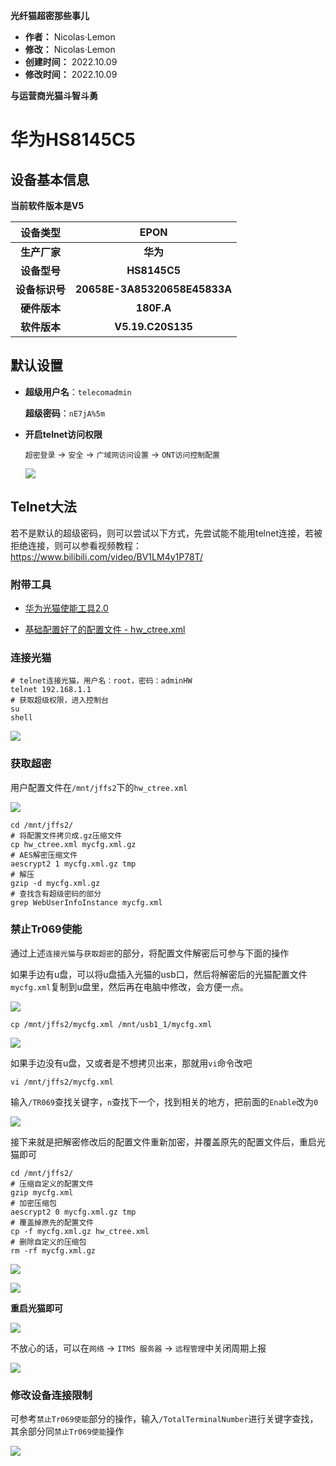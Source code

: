 **光纤猫超密那些事儿**

- **作者：** Nicolas·Lemon
- **修改：** Nicolas·Lemon
- **创建时间：** 2022.10.09
- **修改时间：** 2022.10.09

**与运营商光猫斗智斗勇**

# 华为HS8145C5

## 设备基本信息

**当前软件版本是V5**

| 设备类型      | EPON                         |
|:---------:|:----------------------------:|
| **生产厂家**  | **华为**                       |
| **设备型号**  | **HS8145C5**                 |
| **设备标识号** | **20658E-3A85320658E45833A** |
| **硬件版本**  | **180F.A**                   |
| **软件版本**  | **V5.19.C20S135**            |

## 默认设置

* **超级用户名**：`telecomadmin`
  
  **超级密码**：`nE7jA%5m`

* **开启telnet访问权限**
  
  `超密登录` -> `安全` -> `广域网访问设置` -> `ONT访问控制配置` 
  
  ![](OpticalNetworkUnit.assets/2022-10-09-10-43-09-image.png)

## Telnet大法

若不是默认的超级密码，则可以尝试以下方式，先尝试能不能用telnet连接，若被拒绝连接，则可以参看视频教程：https://www.bilibili.com/video/BV1LM4y1P78T/

### 附带工具

* [华为光猫使能工具2.0](./res/HS8145C5/华为光猫破解工具.zip)

* [基础配置好了的配置文件 - hw_ctree.xml](./res/HS8145C5/hw_ctree.xml)

### 连接光猫

```shell
# telnet连接光猫，用户名：root，密码：adminHW
telnet 192.168.1.1
# 获取超级权限，进入控制台
su
shell
```

![](OpticalNetworkUnit.assets/2022-10-09-11-01-20-image.png)

### 获取超密

用户配置文件在`/mnt/jffs2`下的`hw_ctree.xml`

![](OpticalNetworkUnit.assets/2022-10-09-11-06-56-image.png)

```shell
cd /mnt/jffs2/
# 将配置文件拷贝成.gz压缩文件
cp hw_ctree.xml mycfg.xml.gz
# AES解密压缩文件
aescrypt2 1 mycfg.xml.gz tmp
# 解压
gzip -d mycfg.xml.gz
# 查找含有超级密码的部分
grep WebUserInfoInstance mycfg.xml
```

### 禁止Tr069使能

通过上述`连接光猫`与`获取超密`的部分，将配置文件解密后可参与下面的操作

如果手边有u盘，可以将u盘插入光猫的usb口，然后将解密后的光猫配置文件`mycfg.xml`复制到u盘里，然后再在电脑中修改，会方便一点。

![](OpticalNetworkUnit.assets/2022-10-09-14-20-20-image.png)

```shell
cp /mnt/jffs2/mycfg.xml /mnt/usb1_1/mycfg.xml
```

![](OpticalNetworkUnit.assets/2022-10-09-14-22-26-image.png)

如果手边没有u盘，又或者是不想拷贝出来，那就用`vi`命令改吧

```shell
vi /mnt/jffs2/mycfg.xml
```

输入`/TR069`查找关键字，`n`查找下一个，找到相关的地方，把前面的`Enable`改为`0`

![](OpticalNetworkUnit.assets/2022-10-09-14-38-49-image.png)

接下来就是把解密修改后的配置文件重新加密，并覆盖原先的配置文件后，重启光猫即可

```shell
cd /mnt/jffs2/
# 压缩自定义的配置文件
gzip mycfg.xml
# 加密压缩包
aescrypt2 0 mycfg.xml.gz tmp 
# 覆盖掉原先的配置文件
cp -f mycfg.xml.gz hw_ctree.xml
# 删除自定义的压缩包
rm -rf mycfg.xml.gz
```

![](OpticalNetworkUnit.assets/2022-10-09-14-52-06-image.png)

![](OpticalNetworkUnit.assets/2022-10-09-14-55-57-image.png)

**重启光猫即可**

![](OpticalNetworkUnit.assets/2022-10-09-14-59-47-image.png)

不放心的话，可以在`网络` -> `ITMS 服务器` -> `远程管理`中关闭周期上报

![](OpticalNetworkUnit.assets/2022-10-09-15-02-09-image.png)

### 修改设备连接限制

可参考`禁止Tr069使能`部分的操作，输入`/TotalTerminalNumber`进行关键字查找，其余部分同`禁止Tr069使能`操作

![](OpticalNetworkUnit.assets/2022-10-09-14-42-53-image.png)
